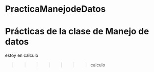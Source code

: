 # PracticaManejodeDatos
Prácticas de la clase de Manejo de datos
=======
estoy en calculo
>>>>>>> calculo
